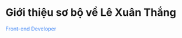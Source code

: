 <!DOCTYPE html>
<html lang="en">
<head>
    <meta charset="UTF-8">
    <meta http-equiv="X-UA-Compatible" content="IE=edge">
    <meta name="viewport" content="width=device-width, initial-scale=1.0">
   
</head>
<body>
    <h1>Giới thiệu sơ bộ về Lê Xuân Thắng</h1>
    <div style="color:#4287f5">Front-end Developer</div>
</body>
</html>
